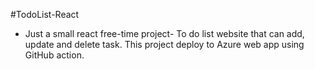 #TodoList-React
- Just a small react free-time project-
To do list website that can add, update and delete task. 
This project deploy to Azure web app using GitHub action.
